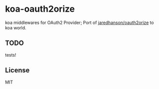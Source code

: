 # koa-oauth2orize

koa middlewares for OAuth2 Provider; Port of [jaredhanson/oauth2orize](https://github.com/jaredhanson/oauth2orize) to koa world.

## TODO

tests!

## License

MIT